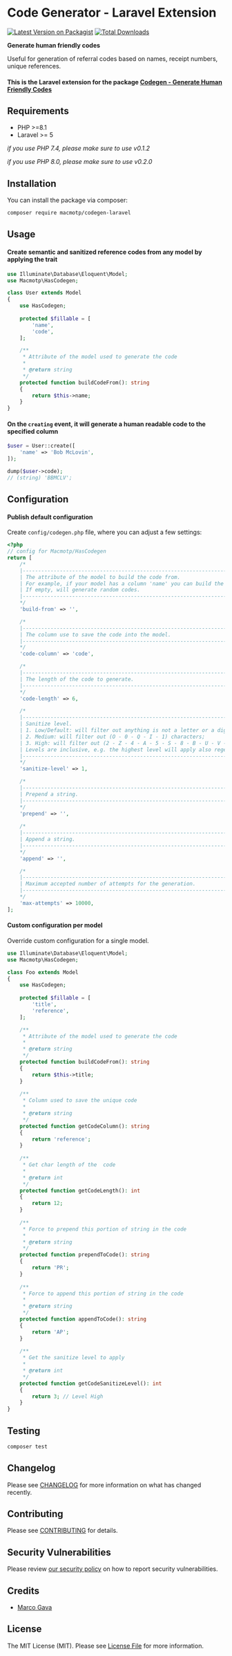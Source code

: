 # Code Generator - Laravel Extension

[![Latest Version on Packagist](https://img.shields.io/packagist/v/macmotp/codegen-laravel.svg)](https://packagist.org/packages/macmotp/codegen-laravel)
[![Total Downloads](https://img.shields.io/packagist/dt/macmotp/codegen-laravel.svg)](https://packagist.org/packages/macmotp/codegen-laravel)

**Generate human friendly codes**

Useful for generation of referral codes based on names, receipt numbers, unique references.

#### This is the Laravel extension for the package [Codegen - Generate Human Friendly Codes](https://github.com/macmotp/codegen)

## Requirements
- PHP >=8.1
- Laravel >= 5

_if you use PHP 7.4, please make sure to use v0.1.2_

_if you use PHP 8.0, please make sure to use v0.2.0_

## Installation

You can install the package via composer:

```bash
composer require macmotp/codegen-laravel
```

## Usage

#### Create semantic and sanitized reference codes from any model by applying the trait
``` php
use Illuminate\Database\Eloquent\Model;
use Macmotp\HasCodegen;

class User extends Model
{
    use HasCodegen;
    
    protected $fillable = [
        'name',
        'code',
    ];

    /**
     * Attribute of the model used to generate the code
     *
     * @return string
     */
    protected function buildCodeFrom(): string
    {
        return $this->name;
    }
}
```

#### On the `creating` event, it will generate a human readable code to the specified column
``` php
$user = User::create([
    'name' => 'Bob McLovin',
]);

dump($user->code);
// (string) 'BBMCLV';
```

## Configuration
#### Publish default configuration
Create `config/codegen.php` file, where you can adjust a few settings:

``` php
<?php
// config for Macmotp/HasCodegen
return [
    /*
    |--------------------------------------------------------------------------
    | The attribute of the model to build the code from.
    | For example, if your model has a column 'name' you can build the code from this attribute.
    | If empty, will generate random codes.
    |--------------------------------------------------------------------------
    */
    'build-from' => '',

    /*
    |--------------------------------------------------------------------------
    | The column use to save the code into the model.
    |--------------------------------------------------------------------------
    */
    'code-column' => 'code',

    /*
    |--------------------------------------------------------------------------
    | The length of the code to generate.
    |--------------------------------------------------------------------------
    */
    'code-length' => 6,

    /*
    |--------------------------------------------------------------------------
    | Sanitize level.
    | 1. Low/Default: will filter out anything is not a letter or a digit;
    | 2. Medium: will filter out (O - 0 - Q - I - 1) characters;
    | 3. High: will filter out (2 - Z - 4 - A - 5 - S - 8 - B - U - V - Y) characters;
    | Levels are inclusive, e.g. the highest level will apply also regex of level low and medium.
    |--------------------------------------------------------------------------
    */
    'sanitize-level' => 1,

    /*
    |--------------------------------------------------------------------------
    | Prepend a string.
    |--------------------------------------------------------------------------
    */
    'prepend' => '',
    
    /*
    |--------------------------------------------------------------------------
    | Append a string.
    |--------------------------------------------------------------------------
    */
    'append' => '',

    /*
    |--------------------------------------------------------------------------
    | Maximum accepted number of attempts for the generation.
    |--------------------------------------------------------------------------
    */
    'max-attempts' => 10000,
];

```

#### Custom configuration per model
Override custom configuration for a single model.

```php
use Illuminate\Database\Eloquent\Model;
use Macmotp\HasCodegen;

class Foo extends Model
{
    use HasCodegen;
    
    protected $fillable = [
        'title',
        'reference',
    ];

    /**
     * Attribute of the model used to generate the code
     *
     * @return string
     */
    protected function buildCodeFrom(): string
    {
        return $this->title;
    }
    
    /**
     * Column used to save the unique code
     *
     * @return string
     */
    protected function getCodeColumn(): string
    {
        return 'reference';
    }
    
    /**
     * Get char length of the  code
     *
     * @return int
     */
    protected function getCodeLength(): int
    {
        return 12;
    }
    
    /**
     * Force to prepend this portion of string in the code
     *
     * @return string
     */
    protected function prependToCode(): string
    {
        return 'PR';
    }
    
    /**
     * Force to append this portion of string in the code
     *
     * @return string
     */
    protected function appendToCode(): string
    {
        return 'AP';
    }
    
    /**
     * Get the sanitize level to apply
     *
     * @return int
     */
    protected function getCodeSanitizeLevel(): int
    {
        return 3; // Level High
    }
}
```


## Testing

``` bash
composer test
```

## Changelog

Please see [CHANGELOG](changelog.md) for more information on what has changed recently.

## Contributing

Please see [CONTRIBUTING](.github/contributing.md) for details.

## Security Vulnerabilities

Please review [our security policy](.github/security.md) on how to report security vulnerabilities.

## Credits

- [Marco Gava](https://github.com/macmotp)

## License

The MIT License (MIT). Please see [License File](license.md) for more information.
